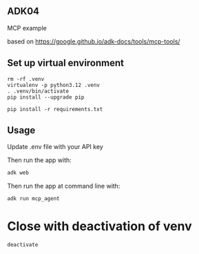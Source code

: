 ## ADK04
MCP example

based on https://google.github.io/adk-docs/tools/mcp-tools/
## Set up virtual environment

```
rm -rf .venv
virtualenv -p python3.12 .venv
. .venv/bin/activate
pip install --upgrade pip

pip install -r requirements.txt
```

## Usage

Update .env file with your API key

Then run the app with:

```bash
adk web
```

Then run the app at command line with:

```bash
adk run mcp_agent
```

# Close with deactivation of venv

```
deactivate
```
